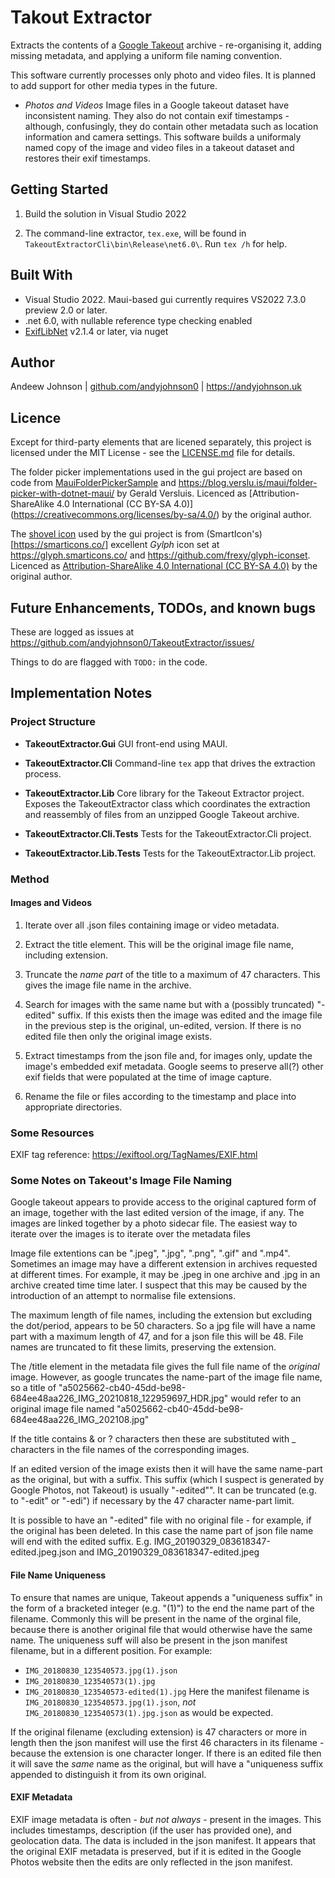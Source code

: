 ﻿# Takout Extractor

Extracts the contents of a [Google Takeout](https://takeout.google.com/) archive - re-organising it, adding missing metadata, and
applying a uniform file naming convention.

This software currently processes only photo and video files. It is planned to add support for other media types in the future.

- *Photos and Videos* Image files in a Google takeout dataset have inconsistent naming. They also do not contain exif timestamps -
although, confusingly, they do contain other metadata such as location information and camera settings. This software builds a uniformaly
named copy of the image and video files in a takeout dataset and restores their exif timestamps.


## Getting Started

1. Build the solution in Visual Studio 2022

2. The command-line extractor, `tex.exe`, will be found in `TakeoutExtractorCli\bin\Release\net6.0\`.
Run `tex /h` for help.


## Built With

- Visual Studio 2022. Maui-based gui currently requires VS2022 7.3.0 preview 2.0 or later.
- .net 6.0, with nullable reference type checking enabled
- [ExifLibNet](https://www.nuget.org/packages/ExifLibNet) v2.1.4 or later, via nuget


## Author

Andeew Johnson | [github.com/andyjohnson0](https://github.com/andyjohnson0) | https://andyjohnson.uk


## Licence

Except for third-party elements that are licened separately, this project is licensed under the MIT License - see the [LICENSE.md](LICENSE.md) file for details.

The folder picker implementations used in the gui project are based on code from [MauiFolderPickerSample](https://github.com/jfversluis/MauiFolderPickerSample)
and https://blog.verslu.is/maui/folder-picker-with-dotnet-maui/ by Gerald Versluis. 
Licenced as [Attribution-ShareAlike 4.0 International (CC BY-SA 4.0)] (https://creativecommons.org/licenses/by-sa/4.0/) by the original author.

The [shovel icon](https://github.com/frexy/glyph-iconset/blob/master/svg/si-glyph-shovel.svg) used by the gui project is from (SmartIcon's)[https://smarticons.co/]
excellent *Gylph* icon set at https://glyph.smarticons.co/ and https://github.com/frexy/glyph-iconset. 
Licenced as [Attribution-ShareAlike 4.0 International (CC BY-SA 4.0)](http://creativecommons.org/licenses/by-sa/4.0/) by the original author.


## Future Enhancements, TODOs, and known bugs

These are logged as issues at https://github.com/andyjohnson0/TakeoutExtractor/issues/

Things to do are flagged with `TODO:` in the code. 



## Implementation Notes

### Project Structure

- **TakeoutExtractor.Gui** GUI front-end using MAUI.

- **TakeoutExtractor.Cli** Command-line `tex` app that drives the extraction process.

- **TakeoutExtractor.Lib** Core library for the Takeout Extractor project. Exposes the TakeoutExtractor class which
coordinates the extraction and reassembly of files from an unzipped Google Takeout archive.

- **TakeoutExtractor.Cli.Tests** Tests for the TakeoutExtractor.Cli project.

- **TakeoutExtractor.Lib.Tests** Tests for the TakeoutExtractor.Lib project.


### Method

#### Images and Videos

1. Iterate over all .json files containing image or video metadata.

2. Extract the title element. This will be the original image file name, including extension.

3. Truncate the *name part* of the title to a maximum of 47 characters. This gives the image file name in the archive.

4. Search for images with the same name but with a (possibly truncated) "-edited" suffix. If this exists then the
image was edited and the image file in the previous step is the original, un-edited, version. If there is no edited
file then only the original image exists.

5. Extract timestamps from the json file and, for images only, update the image's embedded exif metadata. Google seems
to preserve all(?) other exif fields that were populated at the time of image capture.

6. Rename the file or files according to the timestamp and place into appropriate directories.



### Some Resources

EXIF tag reference: <https://exiftool.org/TagNames/EXIF.html>


### Some Notes on Takeout's Image File Naming

Google takeout appears to provide access to the original captured form of an image, together with the last edited version of
the image, if any. The images are linked together by a photo sidecar file. The easiest way to iterate over the images is to 
iterate over the metadata files

Image file extentions can be ".jpeg", ".jpg", ".png", ".gif" and ".mp4". Sometimes an image may have a different extension in
archives requested at different times. For example, it may be .jpeg in one archive and .jpg in an archive created time time
later. I suspect that this may be caused by the introduction of an attempt to normalise file extensions.

The maximum length of file names, including the extension but excluding the dot/period, appears to be 50 characters.
So a jpg file will have a name part with a maximum length of 47, and for a json file this will be 48. File names are truncated
to fit these limits, preserving the extension.

The /title element in the metadata file gives the full file name of the _original_ image. However, as google truncates the name-part
of the image file name, so a title of "a5025662-cb40-45dd-be98-684ee48aa226_IMG_20210818_122959697_HDR.jpg" would refer to an
original image file named "a5025662-cb40-45dd-be98-684ee48aa226_IMG_202108.jpg"

If the title contains & or ? characters then these are substituted with _ characters in the file names of the corresponding images.

If an edited version of the image exists then it will have the same name-part as the original, but with a suffix. This suffix
(which I suspect is generated by Google Photos, not Takeout) is usually "-edited"". It can be truncated (e.g. to "-edit"
or "-edi") if necessary by the 47 character name-part limit.

It is possible to have an "-edited" file with no original file - for example, if the original has been deleted.
In this case the name part of json file name will end with the edited suffix. E.g. IMG_20190329_083618347-edited.jpeg.json
and IMG_20190329_083618347-edited.jpeg

#### File Name Uniqueness

To ensure that names are unique, Takeout appends a "uniqueness suffix" in the form of a bracketed integer (e.g. "(1)") to the end
the name part of the filename. Commonly this will be present in the name of the orginal file, because there is another original
file that would otherwise have the same name. The uniqueness suff will also be present in the json manifest filename, but in
a different position. For example:
- `IMG_20180830_123540573.jpg(1).json`
- `IMG_20180830_123540573(1).jpg`
- `IMG_20180830_123540573-edited(1).jpg`
Here the manifest filename is `IMG_20180830_123540573.jpg(1).json`, _not_ `IMG_20180830_123540573(1).jpg.json` as would be expected.

If the original filename (excluding extension) is 47 characters or more in length then the json manifest will use the first 46
characters in its filename - because the extension is one character longer. If there is an edited file then it will save the *same*
name as the original, but will have a "uniqueness suffix appended to distinguish it from its own original.

#### EXIF Metadata

EXIF image metadata is often - _but not always_ - present in the images. This includes timestamps, description (if the user has
provided one), and geolocation data. The data is included in the json manifest. It appears that the original EXIF metadata is
preserved, but if it is edited in the Google Photos website then the edits are only reflected in the json manifest.


